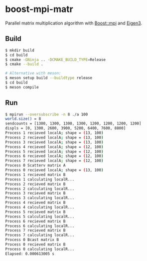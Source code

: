 # boost-mpi-matr

Parallel matrix multiplication algorithm with
[Boost::mpi](https://www.boost.org/doc/libs/1_77_0/doc/html/mpi/tutorial.html)
and [Eigen3](https://eigen.tuxfamily.org/index.php?title=Main_Page).

## Build

```bash
$ mkdir build
$ cd build
$ cmake -GNinja .. -DCMAKE_BUILD_TYPE=Release
$ cmake --build .

# Alternative with meson:
$ meson setup build --buildtype release
$ cd build
$ meson compile
```

## Run

```bash
$ mpirun --oversubscribe -n 8 ./a 100
world.size() = 8
sendcounts = [1300, 1300, 1300, 1300, 1200, 1200, 1200, 1200]
displs = [0, 1300, 2600, 3900, 5200, 6400, 7600, 8800]
Process 1 recieved localA; shape = (13, 100)
Process 2 recieved localA; shape = (13, 100)
Process 3 recieved localA; shape = (13, 100)
Process 4 recieved localA; shape = (12, 100)
Process 5 recieved localA; shape = (12, 100)
Process 6 recieved localA; shape = (12, 100)
Process 7 recieved localA; shape = (12, 100)
Process 0 Scatterv matrix A
Process 0 recieved localA; shape = (13, 100)
Process 1 recieved matrix B
Process 1 calculating localR...
Process 2 recieved matrix B
Process 2 calculating localR...
Process 3 recieved matrix B
Process 3 calculating localR...
Process 4 recieved matrix B
Process 4 calculating localR...
Process 5 recieved matrix B
Process 5 calculating localR...
Process 6 recieved matrix B
Process 6 calculating localR...
Process 7 recieved matrix B
Process 7 calculating localR...
Process 0 Bcast matrix B
Process 0 recieved matrix B
Process 0 calculating localR...
Elapsed: 0.000613005 s
```
